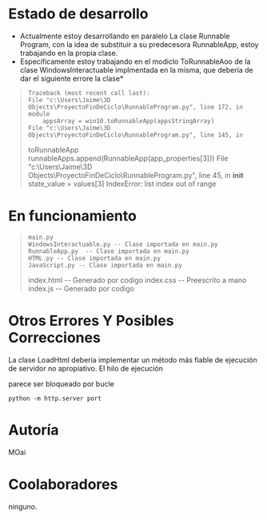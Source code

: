 # Estado de desarrollo

- Actualmente estoy desarrollando en paralelo La clase Runnable
  Program, con la idea de substituir a su predecesora RunnableApp,
  estoy trabajando en la propia clase.
- Especificamente estoy trabajando en el modiclo ToRunnableAoo de la
  clase WindowsInteractuable implmentada en la misma, que debería de
  dar el siguiente errore la clase*

> ```
> Traceback (most recent call last):
> File "c:\Users\Jaime\3D Objects\ProyectoFinDeCiclo\RunnableProgram.py", line 172, in module
>     appsArray = win10.toRunnableApp(appsStringArray)
> File "c:\Users\Jaime\3D Objects\ProyectoFinDeCiclo\RunnableProgram.py", line 145, in
> ```
>
> toRunnableApp
> runnableApps.append(RunnableApp(app_properties[3]))
> File "c:\Users\Jaime\3D Objects\ProyectoFinDeCiclo\RunnableProgram.py", line 45, in __init__
> state_value = values[3]
> IndexError: list index out of range

# En funcionamiento

> ```
> main.py
> WindowsInteractuable.py -- Clase importada en main.py
> RunnableApp.py  -- Clase importada en main.py
> HTML.py -- Clase importada en main.py
> JavaScript.py -- Clase importada en main.py
> ```
>
> index.html -- Generado por codigo index.css -- Preescrito a mano
> index.js -- Generado por codigo



# Otros Errores Y Posibles Correcciones

La clase LoadHtml deberia implementar un método más fiable de ejecución de servidor no apropiativo. El hilo de ejecución 

parece ser bloqueado por bucle

```
python -m http.server port
```


# Autoría	

MOai

# Coolaboradores

ninguno.
